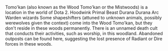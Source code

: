 
Tomo'kan (also known as the Wood Tomo'kan or the Mistwoods) is a location in the world of Dota 2.
Hoodwink
Primal Beast Durana
Durana
Arc Warden
wizards
Some shapeshifters (attuned to unknown animals, possibly werewolves given the context) come into the Wood Tomo'kan, but they don't reside in these woods permanently.
There is an unnamed death cult that conducts their activities, such as worship, in this woodland.
Abandoned outposts can be found here, suggesting the lost presence of Radiant or Dire forces in these woods.

